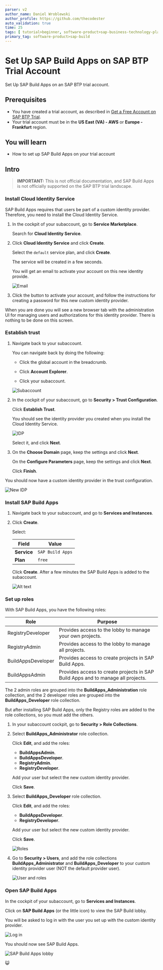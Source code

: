 ```yaml
---
parser: v2
author_name: Daniel Wroblewski
author_profile: https://github.com/thecodester
auto_validation: true
time: 25
tags: [ tutorial>beginner, software-product>sap-business-technology-platform,software-product>sap-build, software-product>sap-build-apps--enterprise-edition]
primary_tag: software-product>sap-build
---
```

  

# Set Up SAP Build Apps on SAP BTP Trial Account
<!-- description --> Set Up SAP Build Apps on an SAP BTP trial account.

## Prerequisites
- You have created a trial account, as described in [Get a Free Account on SAP BTP Trial](https://developers.sap.com/tutorials/hcp-create-trial-account.html).
- Your trial account must be in the **US East (VA) - AWS** or **Europe - Frankfurt** region. 





## You will learn
- How to set up SAP Build Apps on your trial account




## Intro
>**IMPORTANT:** This is not official documentation, and SAP Build Apps is not officially supported on the SAP BTP trial landscape.





### Install Cloud Identity Service
SAP Build Apps requires that users be part of a custom identity provider. Therefore, you need to install the Cloud Identity Service.

1. In the cockpit of your subaccount, go to **Service Marketplace**.

    Search for **Cloud Identity Service**.

2. Click **Cloud Identity Service** and click **Create**.

    Select the `default` service plan, and click **Create**.

    The service will be created in a few seconds.

    You will get an email to activate your account on this new identity provide.

    ![Email](cis1.jpg)

3. Click the button to activate your account, and follow the instructions for creating a password for this new custom identity provider. 

When you are done you will see a new browser tab with the administration UI for managing users and authorizations for this identity provider. There is nothing to be done on this screen.



### Establish trust
1. Navigate back to your subaccount.

    You can navigate back by doing the following:

    - Click the global account in the breadcrumb.
  
    - Click **Account Explorer**.

    - Click your subaccount.

    ![Subaccount](trust1.jpg)

2. In the cockpit of your subaccount, go to **Security > Trust Configuration**.

    Click **Establish Trust**.

    You should see the identity provider you created when you install the Cloud Identity Service.

    ![IDP](trust2.jpg)

    Select it, and click **Next**.

3. On the **Choose Domain** page, keep the settings and click **Next**.
    
    On the **Configure Parameters** page, keep the settings and click **Next**.

    Click **Finish**.

You should now have a custom identity provider in the trust configuration.

![New IDP](trust3.jpg)


### Install SAP Build Apps

1. Navigate back to your subaccount, and go to **Services and Instances**.

2. Click **Create**.

    Select:

    | **Field** | **Value** |
    |-----------|-----------|
    | **Service** | `SAP Build Apps` |
    | **Plan** | `free` |

    Click **Create**. After a few minutes the SAP Build Apps is added to the subaccount.

    ![Alt text](install1.jpg)










### Set up roles
With SAP Build Apps, you have the following roles:

| Role | Purpose |
|-------|--------|
| RegistryDeveloper  | Provides access to the lobby to manage your own projects. |
| RegistryAdmin      | Provides access to the lobby to manage all projects. |
| BuildAppsDeveloper | Provides access to create projects in SAP Build Apps. |
| BuildAppsAdmin     | Provides access to create projects in SAP Build Apps and to manage all projects.  |

The 2 admin roles are grouped into the **BuildApps_Administration** role collection, and the 2 developer roles are grouped into the **BuildApps_Developer** role collection.

But after installing SAP Build Apps, only the Registry roles are added to the role collections, so you must add the others.


1. In your subaccount cockpit, go to **Security > Role Collections**.

2. Select **BuildApps_Administrator** role collection.

    Click **Edit**, and add the roles:
    
    - **BuildAppsAdmin**.
    - **BuildAppsDeveloper**.
    - **RegistryAdmin**.
    - **RegistryDeveloper**.

    Add your user but select the new custom identity provider.

    Click **Save**.

3. Select **BuildApps_Developer** role collection.

    Click **Edit**, and add the roles:
    
    - **BuildAppsDeveloper**.
    - **RegistryDeveloper**.

    Add your user but select the new custom identity provider.

    Click **Save**.

    ![Roles](roles2.jpg)

4. Go to **Security > Users**, and add the role collections **BuildApps_Administrator** and **BuildApps_Developer** to your custom identity provider user (NOT the default provider user).
   
    ![User and roles](roles1.jpg)





### Open SAP Build Apps
In the cockpit of your subaccount, go to **Services and Instances**.

Click on **SAP Build Apps** (or the little icon) to view the SAP Build lobby.

You will be asked to log in with the user you set up with the custom identity provider.

![Log in](rerun3.jpg)

You should now see SAP Build Apps.

![SAP Build Apps lobby](rerun4.jpg)

😺
